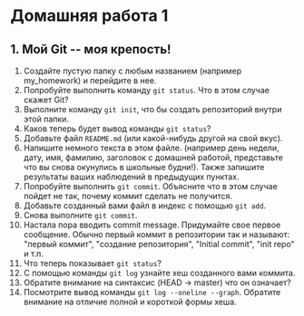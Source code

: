 # Домашняя работа 1

## 1. Мой Git -- моя крепость!

1. Создайте пустую папку с любым названием (например my_homework) и перейдите в нее.
2. Попробуйте выполнить команду `git status`. Что в этом случае скажет Git?
3. Выполните команду `git init`, что бы создать репозиторий внутри этой папки.
4. Каков теперь будет вывод команды `git status`?
5. Добавьте файл `README.md` (или какой-нибудь другой на свой вкус).
6. Напишите немного текста в этом файле. (например день недели, дату, имя, фамилию, заголовок с домашней работой, представьте что вы снова окунулись в школьные будни!). Также запишите результаты ваших наблюдений в предыдущих пунктах.
7. Попробуйте выполнить `git commit`. Объясните что в этом случае пойдет не так, почему коммит сделать не получится.
8. Добавьте созданный вами файл в индекс с помощью `git add`.
9. Снова выполните `git commit`.
10. Настала пора вводить commit message. Придумайте свое первое сообщение. Обычно первый коммит в репозитории так и называют: "первый коммит", "создание репозитория", "Initial commit", "init repo" и т.п.
11. Что теперь показывает `git status`?
12. С помощью команды `git log` узнайте хеш созданного вами коммита.
13. Обратите внимание на синтаксис (HEAD -> master) что он означает?
14. Посмотрите вывод команды `git log --oneline --graph`. Обратите внимание на отличие полной и короткой формы хеша.

